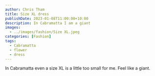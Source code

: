 ```yaml
---
author: Chris Tham
title: Size XL dress
publishDate: 2023-01-08T11:00:00+10:00
description: In Cabramatta I am a giant
images:
  - ../images/fashion/Size XL.jpeg
categories: [Fashion]
tags:
  - Cabramatta
  - flower
  - dress
---
```


In Cabramatta even a size XL is a little too small for me. Feel like a giant.
